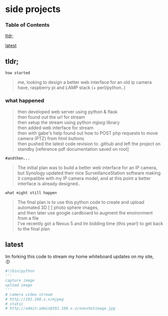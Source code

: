 # side projects


###  Table of Contents  

[tldr;](#tldr;)  

[latest](#latest)  


## tldr;

`how started`  
>me, looking to design a better web interface for an old ip camera  
have, raspberry pi and LAMP stack (+ perl/python..)

### what happened  
>then developed web server using python & flask    
then found out the url for stream  
then setup the stream using python *mjpeg* library  
then added web interface for stream  
then with gabe's help found out how to POST php requests to move camera (PTZ) from html buttons  
then pushed the latest code revision to .github and left the project on standby
[reference pdf documentation saved on root]


`#andthen...`  
>The initial plan was to build a better web interface for an IP camera, but Synology updated their nice SurveillanceStation software making it compatible with my IP camera model, and at this point a better interface is already designed..


`what might still happen`  
>The final plan is to use this python code to create and upload automated 3D [ ] photo sphere images,  
and then later use google cardboard to augment the environment from a file  
I've recently got a Nexus 5 and Im bidding time (this year!) to get back to the final plan

## latest
Im forking this code to stream my home whiteboard updates on my site,   
:D  

```python
#!/bin/python
'''
capture image
upload image
'''
# camera video stream
# http://192.168.x.x/mjpeg
# static
# http://admin:admin@192.168.x.x/oneshotimage.jpg
```
